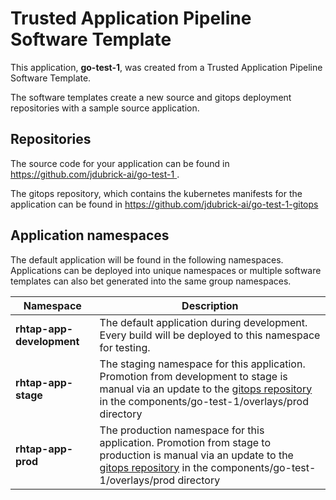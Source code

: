 # Trusted Application Pipeline Software Template

This application, **go-test-1**, was created from a Trusted Application Pipeline Software Template.

The software templates create a new source and gitops deployment repositories with a sample source application. 

## Repositories

The source code for your application can be found in [https://github.com/jdubrick-ai/go-test-1 ](https://github.com/jdubrick-ai/go-test-1 ).
 
The gitops repository, which contains the kubernetes manifests for the application can be found in 
[https://github.com/jdubrick-ai/go-test-1-gitops ](https://github.com/jdubrick-ai/go-test-1-gitops ) 

## Application namespaces 

The default application will be found in the following namespaces. Applications can be deployed into unique namespaces or multiple software templates can also bet generated into the same group namespaces.  

|  Namespace   |  Description   |  
| -------- | -------- |   
| **rhtap-app-development** | The default application during development. Every build will be deployed to this namespace for testing. | 
| **rhtap-app-stage** | The staging namespace for this application. Promotion from development to stage is manual via an update to the [gitops repository](https://github.com/jdubrick-ai/go-test-1-gitops ) in the components/go-test-1/overlays/prod directory |  
| **rhtap-app-prod** | The production namespace for this application. Promotion from stage to production is manual via an update to the [gitops repository](https://github.com/jdubrick-ai/go-test-1-gitops ) in the components/go-test-1/overlays/prod directory | 